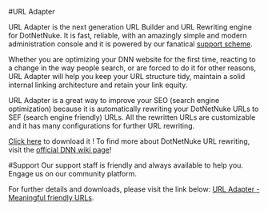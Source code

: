 #URL Adapter

URL Adapter is the next generation URL Builder and URL Rewriting engine for DotNetNuke. It is fast, reliable, with an amazingly simple and modern administration console and it is powered by our fanatical [support scheme](http://store.dotnetnuke.com/vendor-profile/dnn-sharp). 

Whether you are optimizing your DNN website for the first time, reacting to a change in the way people search, or are forced to do it for other reasons, URL Adapter will help you keep your URL structure tidy, maintain a solid internal linking architecture and retain your link equity.

URL Adapter is a great way to improve your SEO (search engine optimization) because it is automatically rewriting your DotNetNuke URLs to SEF (search engine friendly) URLs. All the rewritten URLs are customizable and it has many configurations for further URL rewriting.

[Click here](http://www.dnnsharp.com/dotnetnuke/modules/seo-url-rewriter/url-adapter) to download it ! To find more about DotNetNuke URL rewriting, visit the [official DNN wiki page](http://www.dotnetnuke.com/Resources/Wiki/Page/Friendly_URL_Providers.aspx)!

#Support
Our support staff is friendly and always available to help you. Engage us on our community platform.

For further details and downloads, please visit the link below: [URL Adapter - Meaningful friendly URLs](http://www.dnnsharp.com/dotnetnuke/modules/seo-url-rewriter/url-adapter).